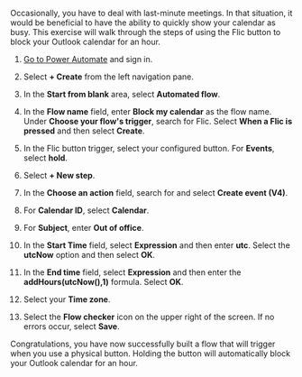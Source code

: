 Occasionally, you have to deal with last-minute meetings. In that situation, it would be beneficial to
have the ability to quickly show your calendar as busy. This exercise will walk through the steps of 
using the Flic button to block your Outlook calendar for an hour.

1.  [Go to Power Automate](https://flow.microsoft.com/?azure-portal=true) and sign in.

1.  Select **+ Create** from the left navigation pane.

1.  In the **Start from blank** area, select **Automated flow**.

1.  In the **Flow name** field, enter **Block my calendar** as the flow name. Under **Choose your flow's trigger**, search for Flic. Select **When a Flic is pressed** and then select **Create**.

1.  In the Flic button trigger, select your configured button. For **Events**, select **hold**.

1.  Select **+ New step**.

1.  In the **Choose an action** field, search for and select **Create event (V4)**.

1.  For **Calendar ID**, select **Calendar**.

1.  For **Subject**, enter **Out of office**.

1. In the **Start Time** field, select **Expression** and then enter **utc**. Select the **utcNow** option and then select **OK**.

1. In the **End time** field, select **Expression** and then enter the **addHours(utcNow(),1)** formula. Select **OK**.

1. Select your **Time zone**.

1. Select the **Flow checker** icon on the upper right of the screen. If no errors occur, select **Save**.

Congratulations, you have now successfully built a flow that will trigger when you use a physical button. Holding the button will automatically block your Outlook calendar for an hour.
